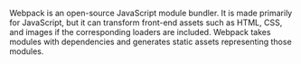 Webpack is an open-source JavaScript module bundler. It is made primarily for JavaScript, but it can transform front-end assets such as HTML, CSS, and images if the corresponding loaders are included. Webpack takes modules with dependencies and generates static assets representing those modules.
